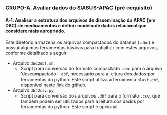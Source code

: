 ### GRUPO-A. Avaliar dados do SIASUS-APAC (pré-requisito)

#### A-1. Analisar a estrutura dos arquivos de disseminação da APAC (em DBC) de medicamentos e definir modelo de dados relacional que considere mais apropriado.

Este diretório armazena os arquivos compactados do datasus (`.dbc`) e possui algumas ferramentas básicas 
para trabalhar com estes arquivos, conforme detalhado a seguir:

* Arquivo `dbc2dbf.sh`:
    * Script para conversão do formato compactado `.dbc` para o arquivo 'descompactado' `.dbf`, necessário para
    a  leitura dos dados por ferramentas do python. Este script utiliza a ferramenta `blast-dbf`, disponível 
      [neste link do github](https://github.com/eaglebh/blast-dbf).
* Arquivo `dbf2csv.py`:
    * Script para conversão dos arquivos `.dbf` para o formato `.csv`, que também podem ser utilizados
    para a leitura dos dados por ferramentas do python. Este script é opcional.
